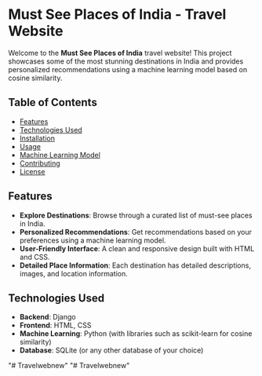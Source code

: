 # Must See Places of India - Travel Website

Welcome to the **Must See Places of India** travel website! This project showcases some of the most stunning destinations in India and provides personalized recommendations using a machine learning model based on cosine similarity.

## Table of Contents

- [Features](#features)
- [Technologies Used](#technologies-used)
- [Installation](#installation)
- [Usage](#usage)
- [Machine Learning Model](#machine-learning-model)
- [Contributing](#contributing)
- [License](#license)

## Features

- **Explore Destinations**: Browse through a curated list of must-see places in India.
- **Personalized Recommendations**: Get recommendations based on your preferences using a machine learning model.
- **User-Friendly Interface**: A clean and responsive design built with HTML and CSS.
- **Detailed Place Information**: Each destination has detailed descriptions, images, and location information.

## Technologies Used

- **Backend**: Django
- **Frontend**: HTML, CSS
- **Machine Learning**: Python (with libraries such as scikit-learn for cosine similarity)
- **Database**: SQLite (or any other database of your choice)



"# Travelwebnew" 
"# Travelwebnew" 

